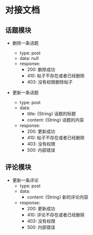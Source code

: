 # 对接文档

## 话题模块
- 删除一条话题
	+ type: post
	+ data: null
	+ response:
		- 200: 删除成功
		- 410: 帖子不存在或者已经删除
		- 403: 没有权限删除帖子

- 更新一条话题
	+ type: post
	+ data: 
		- title: {String} 话题的标题
		- content: {String} 话题的内容
	+ response:
		- 200: 更新成功
		- 410: 帖子不存在或者已经删除
		- 403: 没有权限
		- 500: 内部错误

## 评论模块
- 更新一条评论
	+ type: post
	+ data: 
		- content: {String} 新的评论内容
	+ response:
		- 200: 更新成功
		- 410: 评论不存在或者已经删除
		- 403: 没有权限
		- 500: 内部错误
